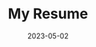 ---
categories: []
container:
contributors: []
date: 2023-05-02
description: Passionate about computer science since the last two years of secondary school, I pursued a path towards an integrated preparatory class at Polytech Tours after graduating from high school. I completed my studies in 2021, after a year in a double degree program with the University of Quebec in Chicoutimi. In my free time, I enjoy working on small projects, watching animes/tv shows as well as reading manga/manhwa online.
image: /profile.webp
layout: 0.2
tags: []
title: My Resume
version: 0.2
weight: 10
---